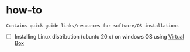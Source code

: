 # how-to
`Contains quick guide links/resources for software/OS installations`

- [ ] Installing Linux distribution (ubuntu 20.x) on windows OS using [Virtual Box](https://www.youtube.com/watch?v=sB_5fqiysi4)
